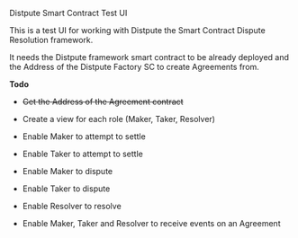 Distpute Smart Contract Test UI

This is a test UI for working with Distpute the Smart Contract Dispute Resolution framework.

It needs the Distpute framework smart contract to be already deployed and the 
Address of the Distpute Factory SC to create Agreements from.

**Todo**

* ~~Get the Address of the Agreement contract~~

* Create a view for each role (Maker, Taker, Resolver)

* Enable Maker to attempt to settle

* Enable Taker to attempt to settle

* Enable Maker to dispute

* Enable Taker to dispute

* Enable Resolver to resolve

* Enable Maker, Taker and Resolver to receive events on an Agreement

